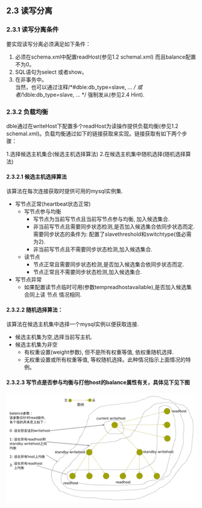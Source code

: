 ## 2.3 读写分离
### 2.3.1 读写分离条件

要实现读写分离必须满足如下条件：

1. 必须在schema.xml中配置readHost(参见1.2 schemal.xml) 而且balance配置不为0。 
2. SQL语句为select 或者show。  
3. 在非事务中。  
   当然，也可以通过注释/*#dble:db_type=slave, ... */ 或者/*!dble:db_type=slave, ... */ 强制发从(参见2.4 Hint).

 
### 2.3.2 负载均衡

dble通过在writeHost下配置多个readHost为读操作提供负载均衡(参见1.2 schemal.xml)。负载均衡通过如下的链接获取来实现。链接获取有如下两个步骤：

1.选择候选主机集合(候选主机选择算法)
2.在候选主机集中随机选择(随机选择算法)

#### 2.3.2.1  候选主机选择算法

该算法在每次连接获取时提供可用的mysql实例集.

+ 写节点正常(heartbeat状态正常)
  - 写节点参与均衡
     + 写节点为当前写节点且当前写节点参与均衡, 加入候选集合.
     + 非当前写节点且需要同步状态检测,是否加入候选集合依同步状态而定. 需要同步状态的条件为: 配置了slavethreshold和switchtype(值必需为2).
     + 非当前写节点且不需要同步状态检测,加入候选集合.
  - 读节点
     + 节点正常且需要同步状态检测,是否加入候选集合依同步状态而定.
     + 节点正常且不需要同步状态检测,加入候选集合.
+ 写节点异常
  - 如果配置读节点临时可用(参数tempreadhostavailable),是否加入候选集合同上读 节点 情况相同.
  
#### 2.3.2.2  随机选择算法：

该算法在候选主机集中选择一个mysql实例以便获取连接.

+ 候选主机集为空,选择当前写主机.
+ 候选主机集为非空
  - 有权重设置(weight参数), 但不是所有权重等值, 依权重随机选择.
  - 无权重设置或所有权重等值, 等权随机选择。此种情况指示上面情况的特例。

#### 2.3.2.3 写节点是否参与均衡与打他host的balance属性有关，具体见下见下图

![balance](pic/2.3_balance.png)

